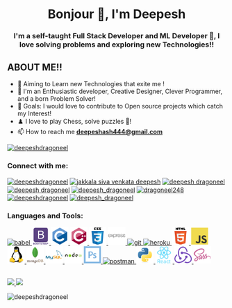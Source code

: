 <h1 align="center">Bonjour 👋, I'm Deepesh</h1>
<h3 align="center">I'm a self-taught Full Stack Developer and ML Developer 🤖, I love solving problems and exploring new Technologies!!</h3>

## ABOUT ME!!

- 🔭 Aiming to Learn new Technologies that exite me !
- 👯 I'm an Enthusiastic developer, Creative Designer, Clever Programmer, and a born Problem Solver!
- 🥅 Goals: I would love to contribute to Open source projects which catch my Interest!
- ♟️ I love to play Chess, solve puzzles 🧩️!
- 📫 How to reach me **deepeshash444@gmail.com**

<p align="left"> <a href="https://github.com/ryo-ma/github-profile-trophy"><img src="https://github-profile-trophy.vercel.app/?username=deepeshdragoneel" alt="deepeshdragoneel" /></a> </p>

<h3 align="left">Connect with me:</h3>
<p align="left">
<a href="https://dev.to/deepeshdragoneel" target="blank"><img align="center" src="https://cdn.jsdelivr.net/npm/simple-icons@3.0.1/icons/dev-dot-to.svg" alt="deepeshdragoneel" height="30" width="40" /></a>
<a href="https://linkedin.com/in/jakkala siva venkata deepesh" target="blank"><img align="center" src="https://raw.githubusercontent.com/rahuldkjain/github-profile-readme-generator/master/src/images/icons/Social/linked-in-alt.svg" alt="jakkala siva venkata deepesh" height="30" width="40" /></a>
<a href="https://stackoverflow.com/users/deepesh dragoneel" target="blank"><img align="center" src="https://raw.githubusercontent.com/rahuldkjain/github-profile-readme-generator/master/src/images/icons/Social/stack-overflow.svg" alt="deepesh dragoneel" height="30" width="40" /></a>
<a href="https://kaggle.com/deepesh dragoneel" target="blank"><img align="center" src="https://raw.githubusercontent.com/rahuldkjain/github-profile-readme-generator/master/src/images/icons/Social/kaggle.svg" alt="deepesh dragoneel" height="30" width="40" /></a>
<a href="https://instagram.com/deepesh_dragoneel" target="blank"><img align="center" src="https://raw.githubusercontent.com/rahuldkjain/github-profile-readme-generator/master/src/images/icons/Social/instagram.svg" alt="deepesh_dragoneel" height="30" width="40" /></a>
<a href="https://www.codechef.com/users/dragoneel248" target="blank"><img align="center" src="https://cdn.jsdelivr.net/npm/simple-icons@3.1.0/icons/codechef.svg" alt="dragoneel248" height="30" width="40" /></a>
<a href="https://www.hackerrank.com/deepeshdragoneel" target="blank"><img align="center" src="https://raw.githubusercontent.com/rahuldkjain/github-profile-readme-generator/master/src/images/icons/Social/hackerrank.svg" alt="deepeshdragoneel" height="30" width="40" /></a>
<a href="https://www.leetcode.com/deepesh_dragoneel" target="blank"><img align="center" src="https://raw.githubusercontent.com/rahuldkjain/github-profile-readme-generator/master/src/images/icons/Social/leet-code.svg" alt="deepesh_dragoneel" height="30" width="40" /></a>
</p>

<h3 align="left">Languages and Tools:</h3>
<p align="left"> <a href="https://babeljs.io/" target="_blank"> <img src="https://www.vectorlogo.zone/logos/babeljs/babeljs-icon.svg" alt="babel" width="40" height="40"/> </a> <a href="https://getbootstrap.com" target="_blank"> <img src="https://raw.githubusercontent.com/devicons/devicon/master/icons/bootstrap/bootstrap-plain-wordmark.svg" alt="bootstrap" width="40" height="40"/> </a> <a href="https://www.cprogramming.com/" target="_blank"> <img src="https://raw.githubusercontent.com/devicons/devicon/master/icons/c/c-original.svg" alt="c" width="40" height="40"/> </a> <a href="https://www.w3schools.com/cpp/" target="_blank"> <img src="https://raw.githubusercontent.com/devicons/devicon/master/icons/cplusplus/cplusplus-original.svg" alt="cplusplus" width="40" height="40"/> </a> <a href="https://www.w3schools.com/css/" target="_blank"> <img src="https://raw.githubusercontent.com/devicons/devicon/master/icons/css3/css3-original-wordmark.svg" alt="css3" width="40" height="40"/> </a> <a href="https://expressjs.com" target="_blank"> <img src="https://raw.githubusercontent.com/devicons/devicon/master/icons/express/express-original-wordmark.svg" alt="express" width="40" height="40"/> </a> <a href="https://git-scm.com/" target="_blank"> <img src="https://www.vectorlogo.zone/logos/git-scm/git-scm-icon.svg" alt="git" width="40" height="40"/> </a> <a href="https://heroku.com" target="_blank"> <img src="https://www.vectorlogo.zone/logos/heroku/heroku-icon.svg" alt="heroku" width="40" height="40"/> </a> <a href="https://www.w3.org/html/" target="_blank"> <img src="https://raw.githubusercontent.com/devicons/devicon/master/icons/html5/html5-original-wordmark.svg" alt="html5" width="40" height="40"/> </a> <a href="https://developer.mozilla.org/en-US/docs/Web/JavaScript" target="_blank"> <img src="https://raw.githubusercontent.com/devicons/devicon/master/icons/javascript/javascript-original.svg" alt="javascript" width="40" height="40"/> </a> <a href="https://www.linux.org/" target="_blank"> <img src="https://raw.githubusercontent.com/devicons/devicon/master/icons/linux/linux-original.svg" alt="linux" width="40" height="40"/> </a> <a href="https://www.mongodb.com/" target="_blank"> <img src="https://raw.githubusercontent.com/devicons/devicon/master/icons/mongodb/mongodb-original-wordmark.svg" alt="mongodb" width="40" height="40"/> </a> <a href="https://www.mysql.com/" target="_blank"> <img src="https://raw.githubusercontent.com/devicons/devicon/master/icons/mysql/mysql-original-wordmark.svg" alt="mysql" width="40" height="40"/> </a> <a href="https://nodejs.org" target="_blank"> <img src="https://raw.githubusercontent.com/devicons/devicon/master/icons/nodejs/nodejs-original-wordmark.svg" alt="nodejs" width="40" height="40"/> </a> <a href="https://www.photoshop.com/en" target="_blank"> <img src="https://raw.githubusercontent.com/devicons/devicon/master/icons/photoshop/photoshop-line.svg" alt="photoshop" width="40" height="40"/> </a> <a href="https://postman.com" target="_blank"> <img src="https://www.vectorlogo.zone/logos/getpostman/getpostman-icon.svg" alt="postman" width="40" height="40"/> </a> <a href="https://www.python.org" target="_blank"> <img src="https://raw.githubusercontent.com/devicons/devicon/master/icons/python/python-original.svg" alt="python" width="40" height="40"/> </a> <a href="https://reactjs.org/" target="_blank"> <img src="https://raw.githubusercontent.com/devicons/devicon/master/icons/react/react-original-wordmark.svg" alt="react" width="40" height="40"/> </a> <a href="https://redux.js.org" target="_blank"> <img src="https://raw.githubusercontent.com/devicons/devicon/master/icons/redux/redux-original.svg" alt="redux" width="40" height="40"/> </a> <a href="https://sass-lang.com" target="_blank"> <img src="https://raw.githubusercontent.com/devicons/devicon/master/icons/sass/sass-original.svg" alt="sass" width="40" height="40"/> </a> </p>

<br/>

<a href="https://github.com/deepeshdragoneel">
  <img height="180em" src="https://github-readme-stats.vercel.app/api?username=deepeshdragoneel&theme=buefy&show_icons=true" />
  <img height="180em" src="https://github-readme-stats.vercel.app/api/top-langs/?username=deepeshdragoneel&theme=buefy&layout=compact" />
</a>

<br/>

<p><img align="center" src="https://github-readme-streak-stats.herokuapp.com/?user=deepeshdragoneel&" alt="deepeshdragoneel" /></p>
